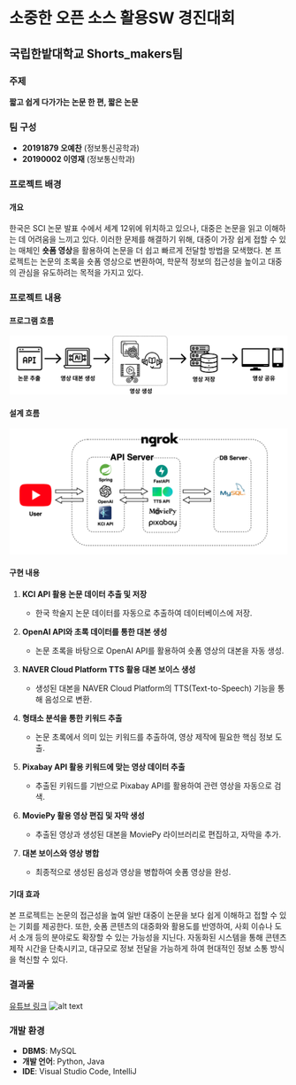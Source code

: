 # 소중한 오픈 소스 활용SW 경진대회
## 국립한밭대학교 Shorts_makers팀

### 주제
**짧고 쉽게 다가가는 논문 한 편, 짧은 논문**

### 팀 구성
- **20191879 오예찬** (정보통신공학과)
- **20190002 이영재** (정보통신학과)

### 프로젝트 배경
#### 개요
한국은 SCI 논문 발표 수에서 세계 12위에 위치하고 있으나, 대중은 논문을 읽고 이해하는 데 어려움을 느끼고 있다. 이러한 문제를 해결하기 위해, 대중이 가장 쉽게 접할 수 있는 매체인 **숏폼 영상**을 활용하여 논문을 더 쉽고 빠르게 전달할 방법을 모색했다. 본 프로젝트는 논문의 초록을 숏폼 영상으로 변환하여, 학문적 정보의 접근성을 높이고 대중의 관심을 유도하려는 목적을 가지고 있다.

### 프로젝트 내용
#### 프로그램 흐름
![프로그램 흐름](<Pasted image 20241109144957.png>)

#### 설계 흐름
![설계 흐름](<Pasted image 20241109144736.png>)

#### 구현 내용
1. **KCI API 활용 논문 데이터 추출 및 저장**  
   - 한국 학술지 논문 데이터를 자동으로 추출하여 데이터베이스에 저장.
   
2. **OpenAI API와 초록 데이터를 통한 대본 생성**  
   - 논문 초록을 바탕으로 OpenAI API를 활용하여 숏폼 영상의 대본을 자동 생성.
   
3. **NAVER Cloud Platform TTS 활용 대본 보이스 생성**  
   - 생성된 대본을 NAVER Cloud Platform의 TTS(Text-to-Speech) 기능을 통해 음성으로 변환.
   
4. **형태소 분석을 통한 키워드 추출**  
   - 논문 초록에서 의미 있는 키워드를 추출하여, 영상 제작에 필요한 핵심 정보 도출.
   
5. **Pixabay API 활용 키워드에 맞는 영상 데이터 추출**  
   - 추출된 키워드를 기반으로 Pixabay API를 활용하여 관련 영상을 자동으로 검색.
   
6. **MoviePy 활용 영상 편집 및 자막 생성**  
   - 추출된 영상과 생성된 대본을 MoviePy 라이브러리로 편집하고, 자막을 추가.
   
7. **대본 보이스와 영상 병합**  
   - 최종적으로 생성된 음성과 영상을 병합하여 숏폼 영상을 완성.

#### 기대 효과
본 프로젝트는 논문의 접근성을 높여 일반 대중이 논문을 보다 쉽게 이해하고 접할 수 있는 기회를 제공한다. 또한, 숏폼 콘텐츠의 대중화와 활용도를 반영하여, 사회 이슈나 도서 소개 등의 분야로도 확장할 수 있는 가능성을 지닌다. 자동화된 시스템을 통해 콘텐츠 제작 시간을 단축시키고, 대규모로 정보 전달을 가능하게 하여 현대적인 정보 소통 방식을 혁신할 수 있다.

### 결과물
[유튜브 링크](https://www.youtube.com/@짧은논문/shorts)
![alt text](image.png)

### 개발 환경
- **DBMS**: MySQL
- **개발 언어**: Python, Java
- **IDE**: Visual Studio Code, IntelliJ
